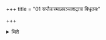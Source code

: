 +++
title = "01 सप्तैकस्मान्नपञ्चाशद्रात्रा विधृतयः"

+++

<details><summary>थिते</summary>

सप्तैकस्मान्नपञ्चाशद्रात्रा विधृतयः १
</details>

